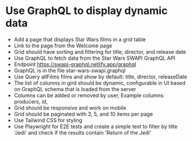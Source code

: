 # Use GraphQL to display dynamic data

- Add a page that displays Star Wars films in a grid table
- Link to the page from the Welcome page
- Grid should have sorting and filtering for title, director, and release date
- Use GraphQL to fetch data from the Star Wars SWAPI GraphQL API
- Endpoint https://swapi-graphql.netlify.app/graphql
- GraphQL is in the file star-wars-swapi.graphql
- Use Query allFilms films and show by default: title, director, releaseDate
- The list of columns in gird should be dynamic, configurable in UI based on GraphQL schema that is loaded from the server
- Columns can be added or removed by user, Example columns: producers, id, 
- Grid should be responsive and work on mobile
- Grid should be paginated with 3, 5, and 10 items per page
- Use Tailwind CSS for styling
- Use Playwright for E2E tests and create a simple test to filter by title 'Jedi' and check if the results contain 'Return of the Jedi'
